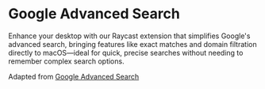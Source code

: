 # Google Advanced Search

Enhance your desktop with our Raycast extension that simplifies Google's advanced search, bringing features like exact matches and domain filtration directly to macOS—ideal for quick, precise searches without needing to remember complex search options.

Adapted from [Google Advanced Search](https://www.google.com/advanced_search)
